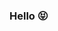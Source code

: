 ### Hello 😝
<!--![image](https://i.gifer.com/origin/f5/f5baef4b6b6677020ab8d091ef78a3bc_w200.gif)<!--
<!--
**StackOverflow113/StackOverflow113** is a ✨ _special_ ✨ repository because its `README.md` (this file) appears on your GitHub profile.

Here are some ideas to get you started:

- 🔭 I’m currently working on ...
- 🌱 I’m currently learning ...
- 👯 I’m looking to collaborate on ...
- 🤔 I’m looking for help with ...
- 💬 Ask me about ...
- 📫 How to reach me: ...
- 😄 Pronouns: ...
- ⚡ Fun fact: ...
<!--
